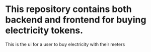 # This repository contains both backend and frontend for buying electricity tokens.
This is the ui for a user to buy electricity with their meters
